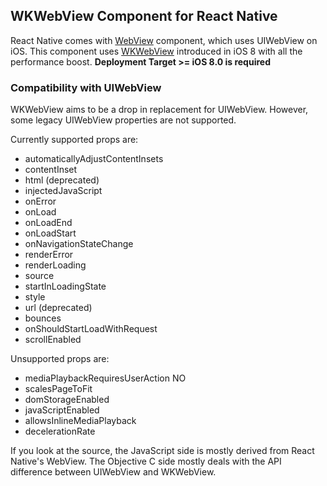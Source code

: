 ## WKWebView Component for React Native

React Native comes with [WebView](http://facebook.github.io/react-native/docs/webview.html) component, which uses UIWebView on iOS. This component uses [WKWebView](http://nshipster.com/wkwebkit/) introduced in iOS 8 with all the performance boost. **Deployment Target >= iOS 8.0 is required**

### Compatibility with UIWebView

WKWebView aims to be a drop in replacement for UIWebView. However, some legacy UIWebView properties are not supported.

Currently supported props are:

- automaticallyAdjustContentInsets
- contentInset
- html (deprecated)
- injectedJavaScript
- onError
- onLoad
- onLoadEnd
- onLoadStart
- onNavigationStateChange
- renderError
- renderLoading
- source
- startInLoadingState
- style
- url (deprecated)
- bounces
- onShouldStartLoadWithRequest
- scrollEnabled

Unsupported props are:

- mediaPlaybackRequiresUserAction NO
- scalesPageToFit
- domStorageEnabled
- javaScriptEnabled
- allowsInlineMediaPlayback
- decelerationRate

If you look at the source, the JavaScript side is mostly derived from React Native's WebView. The Objective C side mostly deals with the API difference between UIWebView and WKWebView.
